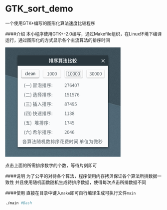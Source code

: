 GTK_sort_demo
=============

一个使用GTK+编写的图形化算法速度比较程序

####介绍
本小程序使用GTK+-2.0编写，通过Makefile组织，在Linux环境下编译运行，通过图形化的方式显示各个主流算法的排序时间

![](demo.png)

点击上面的所需排序数字的个数，等待片刻即可

####说明
为了公平的对待各个算法，程序使用内存拷贝保证各个算法所排数据一致性
并且使用随机函数随机生成待排序数据，使得每次点击所排数据不同

####使用
直接在目录中键入`make`即可自行编译生成可执行文件`main`

```Bash
./main #Bash
```

